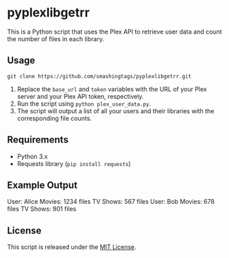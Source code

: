 # pyplexlibgetrr

This is a Python script that uses the Plex API to retrieve user data and count the number of files in each library.

## Usage

```git clone https://github.com/smashingtags/pyplexlibgetrr.git```


1. Replace the `base_url` and `token` variables with the URL of your Plex server and your Plex API token, respectively.
2. Run the script using `python plex_user_data.py`.
3. The script will output a list of all your users and their libraries with the corresponding file counts.

## Requirements

- Python 3.x
- Requests library (`pip install requests`)

## Example Output

User: Alice
Movies: 1234 files
TV Shows: 567 files
User: Bob
Movies: 678 files
TV Shows: 901 files


## License

This script is released under the [MIT License](https://opensource.org/licenses/MIT).
